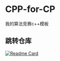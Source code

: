 # CPP-for-CP
我的算法竞赛c++模板

## 跳转仓库
[![Readme Card](https://github-readme-stats.vercel.app/api/pin/?username=open17&repo=Python-for-CP)](https://github.com/open17/Python-for-CP)